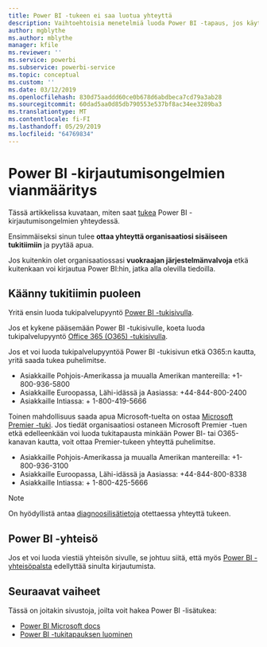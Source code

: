 ```yaml
---
title: Power BI -tukeen ei saa luotua yhteyttä
description: Vaihtoehtoisia menetelmiä luoda Power BI -tapaus, jos käyttäjä ei voi kirjautua sisään
author: mgblythe
ms.author: mblythe
manager: kfile
ms.reviewer: ''
ms.service: powerbi
ms.subservice: powerbi-service
ms.topic: conceptual
ms.custom: ''
ms.date: 03/12/2019
ms.openlocfilehash: 830d75aaddd60ce0b678d6abdbeca7cd79a3ab28
ms.sourcegitcommit: 60dad5aa0d85db790553e537bf8ac34ee3289ba3
ms.translationtype: MT
ms.contentlocale: fi-FI
ms.lasthandoff: 05/29/2019
ms.locfileid: "64769834"
---
```

# <a name="troubleshooting-sign-in-issues-for-power-bi"></a>Power BI -kirjautumisongelmien vianmääritys

Tässä artikkelissa kuvataan, miten saat [tukea](https://powerbi.microsoft.com/support/) Power BI -kirjautumisongelmien yhteydessä.

Ensimmäiseksi sinun tulee **ottaa yhteyttä organisaatiosi sisäiseen tukitiimiin** ja pyytää apua.

Jos kuitenkin olet organisaatiossasi **vuokraajan järjestelmänvalvoja** etkä kuitenkaan voi kirjautua Power BI:hin, jatka alla olevilla tiedoilla.

## <a name="engage-the-support-team"></a>Käänny tukitiimin puoleen

Yritä ensin luoda tukipalvelupyyntö [Power BI -tukisivulla](https://powerbi.microsoft.com/en-us/support/).

Jos et kykene pääsemään Power BI -tukisivulle, koeta luoda tukipalvelupyyntö [Office 365 (O365) -tukisivulla](https://support.office.com/home/contact).

Jos et voi luoda tukipalvelupyyntöä Power BI -tukisivun etkä O365:n kautta, yritä saada tukea puhelimitse.

* Asiakkaille Pohjois-Amerikassa ja muualla Amerikan mantereilla: +1-800-936-5800
* Asiakkaille Euroopassa, Lähi-idässä ja Aasiassa: +44-844-800-2400
* Asiakkaille Intiassa: + 1-800-419-5666

Toinen mahdollisuus saada apua Microsoft-tuelta on ostaa [Microsoft Premier -tuki](https://support.microsoft.com/premier). Jos tiedät organisaatiosi ostaneen Microsoft Premier -tuen etkä edelleenkään voi luoda tukitapausta minkään Power BI- tai O365-kanavan kautta, voit ottaa Premier-tukeen yhteyttä puhelimitse.

* Asiakkaille Pohjois-Amerikassa ja muualla Amerikan mantereilla: +1-800-936-3100
* Asiakkaille Euroopassa, Lähi-idässä ja Aasiassa: +44-844-800-8338
* Asiakkaille Intiassa: + 1-800-425-5666

> [!Note]
> On hyödyllistä antaa [diagnoosilisätietoja](service-admin-capturing-additional-diagnostic-information-for-power-bi.md) otettaessa yhteyttä tukeen.

## <a name="power-bi-community"></a>Power BI -yhteisö

Jos et voi luoda viestiä yhteisön sivulle, se johtuu siitä, että myös [Power BI -yhteisöpalsta](https://community.powerbi.com/) edellyttää sinulta kirjautumista.

## <a name="next-steps"></a>Seuraavat vaiheet

Tässä on joitakin sivustoja, joilta voit hakea Power BI -lisätukea:

* [Power BI Microsoft docs](https://docs.microsoft.com/power-bi/)
* [Power BI -tukitapauksen luominen](https://blogs.msdn.microsoft.com/charles_sterling/2017/12/01/creating-power-bi-support-cases/)